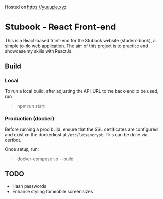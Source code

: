 Hosted on https://yuuupie.xyz

# Stubook - React Front-end

This is a React-based front-end for the Stubook website (student-book), a simple to-do web application. The aim of this project is to practice and showcase my skills with ReactJs.

## Build

### Local
To run a local build, after adjusting the API_URL to the back-end to be used, run
> npm run start

### Production (docker)
Before running a prod build, ensure that the SSL certificates are configured and exist on the dockerhost at `/etc/letsencrypt`. This can be done via certbot.

Once setup, run:
> docker-compose up --build

## TODO
* Hash passwords
* Enhance styling for mobile screen sizes

